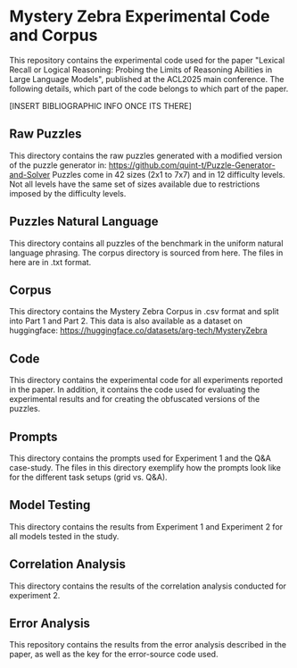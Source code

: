 # Mystery Zebra Experimental Code and Corpus
This repository contains the experimental code used for the paper "Lexical Recall or Logical Reasoning: Probing the Limits of Reasoning Abilities in Large Language Models", published at the ACL2025 main conference. The following details, which part of the code belongs to which part of the paper.

[INSERT BIBLIOGRAPHIC INFO ONCE ITS THERE]

## Raw Puzzles
This directory contains the raw puzzles generated with a modified version of the puzzle generator in: https://github.com/quint-t/Puzzle-Generator-and-Solver Puzzles come in 42 sizes (2x1 to 7x7) and in 12 difficulty levels. Not all levels have the same set of sizes available due to restrictions imposed by the difficulty levels.

## Puzzles Natural Language
This directory contains all puzzles of the benchmark in the uniform natural language phrasing. The corpus directory is sourced from here. The files in here are in .txt format.

## Corpus
This directory contains the Mystery Zebra Corpus in .csv format and split into Part 1 and Part 2. This data is also available as a dataset on huggingface: https://huggingface.co/datasets/arg-tech/MysteryZebra

## Code
This directory contains the experimental code for all experiments reported in the paper. In addition, it contains the code used for evaluating the experimental results and for creating the obfuscated versions of the puzzles.

## Prompts
This directory contains the prompts used for Experiment 1 and the Q&A case-study. The files in this directory exemplify how the prompts look like for the different task setups (grid vs. Q&A).

## Model Testing
This directory contains the results from Experiment 1 and Experiment 2 for all models tested in the study.

## Correlation Analysis
This directory contains the results of the correlation analysis conducted for experiment 2.

## Error Analysis
This repository contains the results from the error analysis described in the paper, as well as the key for the error-source code used.
